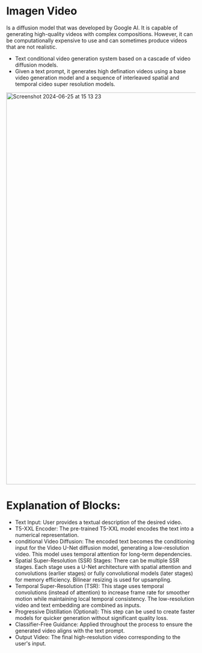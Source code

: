 # Imagen Video 
  Is a diffusion model that was developed by Google AI. It is capable of generating high-quality videos with complex compositions. However, it can be computationally expensive to use and can sometimes produce videos that are not realistic.
* Text conditional video generation system based on a cascade of video diffusion models.
* Given a text prompt, it generates high defination videos using a base video generation model and a sequence of interleaved spatial and temporal cideo super resolution models.

<img width="1044" alt="Screenshot 2024-06-25 at 15 13 23" src="https://github.com/usha3211-coder/Research-Development/assets/150019156/857157aa-dc1a-4838-bdb6-b65439088e43">


# Explanation of Blocks:

* Text Input: User provides a textual description of the desired video.
* T5-XXL Encoder: The pre-trained T5-XXL model encodes the text into a numerical representation.
* conditional Video Diffusion: The encoded text becomes the conditioning input for the Video U-Net diffusion model,  generating a low-resolution video. This model uses temporal attention for long-term dependencies.
* Spatial Super-Resolution (SSR) Stages: There can be multiple SSR stages. Each stage uses a U-Net architecture with spatial attention and convolutions (earlier stages) or fully convolutional models (later stages) for memory efficiency. Bilinear resizing is used for upsampling.
* Temporal Super-Resolution (TSR): This stage uses temporal convolutions (instead of attention) to increase frame rate for smoother motion while maintaining local temporal consistency. The low-resolution video and text embedding are combined as inputs.
* Progressive Distillation (Optional): This step can be used to create faster models for quicker generation without significant quality loss.
* Classifier-Free Guidance: Applied throughout the process to ensure the generated video aligns with the text prompt.
* Output Video: The final high-resolution video corresponding to the user's input.

